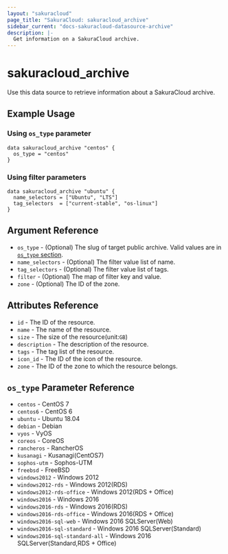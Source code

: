 ```yaml
---
layout: "sakuracloud"
page_title: "SakuraCloud: sakuracloud_archive"
sidebar_current: "docs-sakuracloud-datasource-archive"
description: |-
  Get information on a SakuraCloud archive.
---
```


# sakuracloud\_archive

Use this data source to retrieve information about a SakuraCloud archive.

## Example Usage

### Using `os_type` parameter

```hcl
data sakuracloud_archive "centos" {
  os_type = "centos"
}
```

### Using filter parameters

```hcl
data sakuracloud_archive "ubuntu" {
  name_selectors = ["Ubuntu", "LTS"]
  tag_selectors  = ["current-stable", "os-linux"]
}
```

## Argument Reference

 * `os_type` - (Optional) The slug of target public archive. Valid values are in [`os_type` section](#os_type-parameter-reference).
 * `name_selectors` - (Optional) The filter value list of name.
 * `tag_selectors` - (Optional) The filter value list of tags.
 * `filter` - (Optional) The map of filter key and value.
 * `zone` - (Optional) The ID of the zone.

## Attributes Reference

* `id` - The ID of the resource.
* `name` - The name of the resource.
* `size` - The size of the resource(unit:`GB`)
* `description` - The description of the resource.
* `tags` - The tag list of the resource.
* `icon_id` - The ID of the icon of the resource.
* `zone` - The ID of the zone to which the resource belongs.

## `os_type` Parameter Reference

* `centos` - CentOS 7
* `centos6` - CentOS 6
* `ubuntu` - Ubuntu 18.04
* `debian` - Debian 
* `vyos` - VyOS
* `coreos` - CoreOS
* `rancheros` - RancherOS
* `kusanagi` - Kusanagi(CentOS7)
* `sophos-utm` - Sophos-UTM
* `freebsd` - FreeBSD
* `windows2012` - Windows 2012
* `windows2012-rds` - Windows 2012(RDS)
* `windows2012-rds-office` - Windows 2012(RDS + Office)
* `windows2016` - Windows 2016
* `windows2016-rds` - Windows 2016(RDS)
* `windows2016-rds-office` - Windows 2016(RDS + Office)
* `windows2016-sql-web` - Windows 2016 SQLServer(Web)
* `windows2016-sql-standard` - Windows 2016 SQLServer(Standard)
* `windows2016-sql-standard-all` - Windows 2016 SQLServer(Standard,RDS + Office)